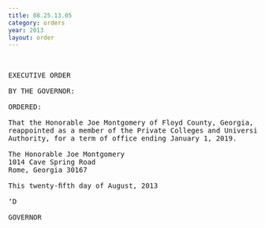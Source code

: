 ```yaml
---
title: 08.25.13.05
category: orders
year: 2013
layout: order
---
```


<pre> 

EXECUTIVE ORDER

BY THE GOVERNOR:

ORDERED:

That the Honorable Joe Montgomery of Floyd County, Georgia, is
reappointed as a member of the Private Colleges and Universities
Authority, for a term of office ending January 1, 2019.

The Honorable Joe Montgomery
1014 Cave Spring Road
Rome, Georgia 30167

This twenty-ﬁfth day of August, 2013

‘D

GOVERNOR

</pre>
